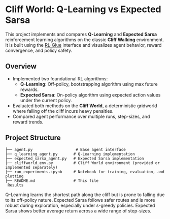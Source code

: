 # Cliff World: Q-Learning vs Expected Sarsa

This project implements and compares **Q-Learning** and **Expected Sarsa** reinforcement learning algorithms on the classic **Cliff Walking** environment. It is built using the [RL-Glue](http://rl-glue.ai/) interface and visualizes agent behavior, reward convergence, and policy safety.

## Overview

- Implemented two foundational RL algorithms:
  - **Q-Learning**: Off-policy, bootstrapping algorithm using max future rewards.
  - **Expected Sarsa**: On-policy algorithm using expected action values under the current policy.
- Evaluated both methods on the **Cliff World**, a deterministic gridworld where falling off the cliff incurs heavy penalties.
- Compared agent performance over multiple runs, step-sizes, and reward trends.

## Project Structure

```
├── agent.py                   # Base agent interface
├── q_learning_agent.py       # Q-Learning implementation
├── expected_sarsa_agent.py   # Expected Sarsa implementation
├── cliffworld_env.py         # Cliff World environment (provided or implemented separately)
├── run_experiments.ipynb     # Notebook for training, evaluation, and plotting
├── README.md                 # This file
 Results
```

Q-Learning learns the shortest path along the cliff but is prone to falling due to its off-policy nature.
Expected Sarsa follows safer routes and is more robust during exploration, especially under ε-greedy policies.
Expected Sarsa shows better average return across a wide range of step-sizes.
